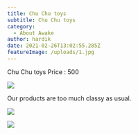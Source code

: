 ```yaml
---
title: Chu Chu toys
subtitle: Chu Chu toys
category:
  - About Awake
author: hardik
date: 2021-02-26T13:02:55.285Z
featureImage: /uploads/1.jpg
---
```

Chu Chu toys Price : 500

![](/uploads/logo.png)

Our products are too much classy as usual.

![](/uploads/cat-1045782_1920.jpg)

![](/uploads/disqus-hero.jpg)
